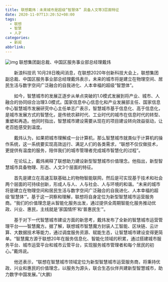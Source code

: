```yaml
---
title: 联想戴炜：未来城市是超级“智慧体” 具备人文等3层面特征
date: 2020-11-07T13:20:52+08:00
tags:
  - 联想
  - 智慧
  - 人才
categories:
  - 新闻
abbrlink:
---
```


![img](https://cdn.jsdelivr.net/gh/yakeing/Documentation@main/Hexo/images/0a10-kcaeqzx8833834.png)
联想集团副总裁、中国区服务事业部总经理戴炜

　　新浪科技讯 10月28日晚间消息，在联想2020年创新科技大会上，联想集团副总裁、中国区服务事业部总经理戴炜表示，未来的城市将是建立在物理空间、居民生活与数字空间广泛融合的自我进化、人本幸福的超级“智慧体”。

　　如今，智慧城市的发展正逐步从单点突破的1.0模式发展到将产业、城市、人融合的协同综合治理3.0模式。国家信息中心信息化和产业发展部主任、国家信息中心智慧城市发展研究中心主任单志广表示，智慧城市基于信息化、高于信息化，是城市发展方式的智慧化，是传统农耕时代、工业时代的城市在信息时代的转型、重塑和再造。他同时指出，智慧城市建设需要从现在的项目建设转向效益驱动，让老百姓感受到温度。

　　戴炜认为，如果把城市理解成一台计算机，那么智慧城市就类似于计算机的操作系统，这一系统要实现高效运行、满足人们的各类需求，“联想不仅仅做技术，更提供有温度的服务，陪伴我们的城市管理者完成城市智慧化的过程”。

　　在论坛上，戴炜阐释了联想助力建设新型智慧城市价值理念。他指出，新型智慧城市具备物理、形态、人文3个层面的特征。

　　首先是建立在高速互联基础上的物物智能联网，然后是可实现基于技术和社会两个层面的可持续创新，形成人与人、人与社会、人与环境的和谐。“未来的城市将是建立在物理空间和居民生活与数字空间广泛融合的自我进化、人本幸福的超级‘智慧体’”。基于这一洞察和理解，联想将自身定位为新型智慧城市运营服务商。“我们的价值理念是从智能化服务出发，通过提供全周期智能化服务推动优政、兴业、惠民，主线就是‘家国情怀’和‘普惠民生’”。

　　基于对下一代智慧城市建设方面的新思考，戴炜发布了全新的智慧城市运营管理平台——智慧魔方。据了解，联想城市智慧魔方封装人工智能、区块链、云计算、大数据技术等能力，通过调度服务资源、赋能生态，让智慧城市建设变得更简单。“智慧魔方源于联想20年在服务信息化、智能化领域的积累，通过搭建城市服务平台、城市运营平台和城市云管平台，实现服务城市管理者和每个居民的初心。”戴炜说。

　　他还表示，“联想在智慧城市领域定位为新型智慧城市运营服务商，将秉持优政、兴业和惠民的价值理念，以服务为源头，联合生态伙伴共建新型智慧城市，助力数字中国发展。”(大鹏)
